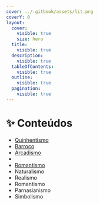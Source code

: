 ```yaml
---
cover: ../.gitbook/assets/lit.png
coverY: 0
layout:
  cover:
    visible: true
    size: hero
  title:
    visible: true
  description:
    visible: true
  tableOfContents:
    visible: true
  outline:
    visible: true
  pagination:
    visible: true
---
```


# ✨ Conteúdos

* [Quinhentismo](quinhentismo.md)
* [Barroco](../artes/arte-na-idade-moderna/barroco.md)
* [Arcadismo](arcadismo.md)
*
* [Romantismo](romantismo.md)
* Naturalismo
* Realismo
* Romantismo
* Parnasianismo&#x20;
* Simbolismo
